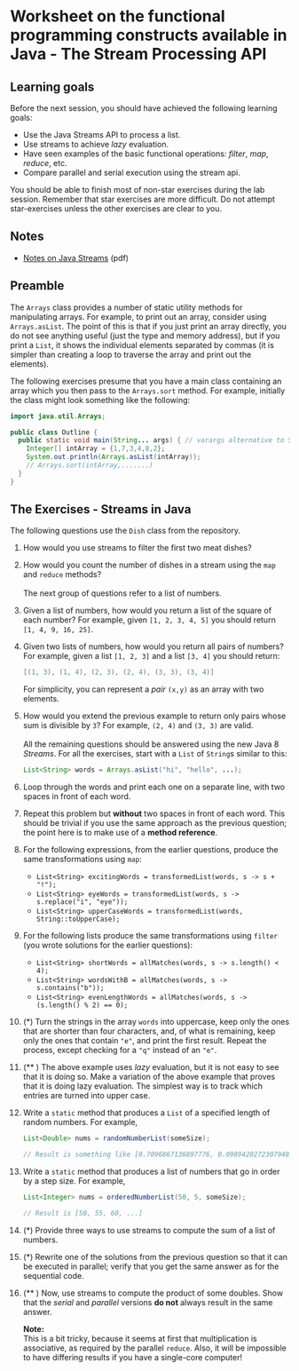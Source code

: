 # Worksheet on the functional programming constructs available in Java - The Stream Processing API

## Learning goals

Before the next session, you should have achieved the following learning goals:

+ Use the Java Streams API to process a list.
+ Use streams to achieve *lazy* evaluation.
+ Have seen examples of the basic functional operations: *filter*, *map*, *reduce*, etc.
+ Compare parallel and serial execution using the stream api.

You should be able to finish most of non-star exercises during the lab session.
Remember that star exercises are more difficult.
Do not attempt star-exercises unless the other exercises are clear to you.

## Notes

+ [Notes on Java Streams](notes/streams.pdf) (pdf)

## Preamble

The `Arrays` class provides a number of static utility methods for manipulating arrays.
For example, to print out an array, consider using `Arrays.asList`.
The point of this is that if you just print an array directly, you do not see anything useful
(just the type and memory address), but if you print a `List`,
it shows the individual elements separated by commas
(it is simpler than creating a loop to traverse the array and print out the elements).

The following exercises presume that you have a main class containing an array which you then
pass to the `Arrays.sort` method. For example, initially the class might look something like the following:

```java
import java.util.Arrays;

public class Outline {
  public static void main(String... args) { // varargs alternative to String[]
    Integer[] intArray = {1,7,3,4,8,2};
    System.out.println(Arrays.asList(intArray));
    // Arrays.sort(intArray,.......)
  }
}
```

## The Exercises - Streams in Java

The following questions use the `Dish` class from the repository.

1. How would you use streams to filter the first two meat dishes?

2. How would you count the number of dishes in a stream using the `map` and `reduce` methods?
<br/><br/>
The next group of questions refer to a list of numbers.

3. Given a list of numbers, how would you return a list of the square of each number?
   For example, given `[1, 2, 3, 4, 5]` you should return `[1, 4, 9, 16, 25]`.

4. Given two lists of numbers, how would you return all pairs of numbers?
   For example, given a list `[1, 2, 3]` and a list `[3, 4]` you should return:
   ```java
   [(1, 3), (1, 4), (2, 3), (2, 4), (3, 3), (3, 4)]
   ```
   For simplicity, you can represent a *pair* `(x,y)` as an array with two elements.

5. How would you extend the previous example to return only pairs whose sum is divisible
   by `3`? For example, `(2, 4)` and `(3, 3)` are valid.
   <br/><br/>
   All the remaining questions should be answered using the new Java 8 *Streams*.
   For all the exercises, start with a `List` of `String`s similar to this:
   ```java
   List<String> words = Arrays.asList("hi", "hello", ...);
   ```

6. Loop through the words and print each one on a separate line, with two spaces in front of each word.

7. Repeat this problem but **without** two spaces in front of each word.
   This should be trivial if you use the same approach as the previous question;
   the point here is to make use of a **method reference**.

8. For the following expressions, from the earlier questions, produce the same transformations using `map`:
	+ `List<String> excitingWords = transformedList(words, s -> s + "!");`
   	+ `List<String> eyeWords = transformedList(words, s -> s.replace("i", "eye"));`
   	+ `List<String> upperCaseWords = transformedList(words, String::toUpperCase);`

9. For the following lists produce the same transformations using `filter` (you wrote solutions for
   the earlier questions):   
   + `List<String> shortWords = allMatches(words, s -> s.length() < 4);`
   + `List<String> wordsWithB = allMatches(words, s -> s.contains("b"));`
   + `List<String> evenLengthWords = allMatches(words, s -> (s.length() % 2) == 0);`

10. (*) Turn the strings in the array `words` into uppercase, keep only the ones that are shorter
   than four characters, and, of what is remaining, keep only the ones that contain `"e"`, and print
   the first result.
   Repeat the process, except checking for a `"q"` instead of an `"e"`.

11. (** ) The above example uses *lazy* evaluation, but it is not easy to see that it is doing so.
   Make a variation of the above example that proves that it is doing lazy evaluation.
   The simplest way is to track which entries are turned into upper case.

15. Write a `static` method that produces a `List` of a specified length of random numbers. For example,

    ```java
    List<Double> nums = randomNumberList(someSize);

	// Result is something like [0.7096867136897776, 0.09894202723079482, ...]
    ```

16. Write a `static` method that produces a list of numbers that go in order by a step size. For example,

    ```java
    List<Integer> nums = orderedNumberList(50, 5, someSize);

    // Result is [50, 55, 60, ...]
    ```

17. (*) Provide three ways to use streams to compute the sum of a list of numbers.

18. (*) Rewrite one of the solutions from the previous question so that it can be executed in parallel;
    verify that you get the same answer as for the sequential code.

19. (** ) Now, use streams to compute the product of some doubles.
    Show that the *serial* and *parallel* versions **do not** always result in the same answer.

    **Note:**<br/>
    This is a bit tricky, because it seems at first that multiplication is associative,
    as required by the parallel `reduce`.
    Also, it will be impossible to have differing results if you have a single-core computer!

<!--
12. Produce a single `String` that is the result of concatenating the uppercase versions
    of all of the `String`s. For example, the result should be `"HIHELLO..."`.
    Use a single `reduce` operation, without using `map`.

13. Produce the same `String` as above, but this time via a `map` operation that turns the words into
    upper case, followed by a `reduce` operation that concatenates them.

14. (*) Produce a `String` that is all the words concatenated together, but with commas in between.
    For example, the result should be `"hi,hello,..."`. Note that there is no comma at the beginning,
    before `"hi"`, and also no comma at the end, after the last word.

-->
